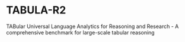 # TABULA-R2
TABular Universal Language Analytics for Reasoning and Research - A comprehensive benchmark for large-scale tabular reasoning
